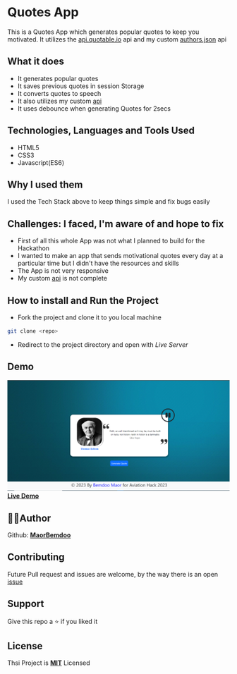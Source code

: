 # Quotes App

This is a Quotes App which generates popular quotes to keep you motivated. It utilizes the [api.quotable.io](https://api.quotable.io) api and my custom [authors.json](authors.json) api

## What it does

- It generates popular quotes
- It saves previous quotes in session Storage
- It converts quotes to speech
- It also utilizes my custom [api](authors.json)
- It uses debounce when generating Quotes for 2secs

## Technologies, Languages and Tools Used

- HTML5
- CSS3
- Javascript(ES6)

## Why I used them

I used the Tech Stack above to keep things simple and fix bugs easily

## Challenges: I faced, I'm aware of and hope to fix

- First of all this whole App was not what I planned to build for the Hackathon
- I wanted to make an app that sends motivational quotes every day at a particular time but I didn't have the resources and skills
- The App is not very responsive
- My custom [api](authors.json) is not complete

## How to install and Run the Project

- Fork the project and clone it to you local machine
```bash
git clone <repo>
```
- Redirect to the project directory and open with *Live Server*

## Demo

![Screenshots](Img/Screenshot.png)
<br>
**[Live Demo](https://bemdoom-aviation-hack-2023.vercel.app)**

## 👨‍💻Author

Github: **[MaorBemdoo](https://github.com/MaorBemdoo)**

## Contributing

Future Pull request and issues are welcome, by the way there is an open [issue](https://github.com/MaorBemdoo/Quotes-App/issues/11)

## Support

Give this repo a ⭐ if you liked it

## License

Thsi Project is **[MIT](LICENSE)** Licensed
